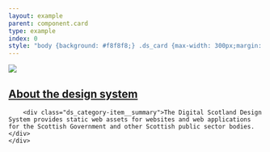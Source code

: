 ```yaml
---
layout: example
parent: component.card
type: example
index: 0
style: "body {background: #f8f8f8;} .ds_card {max-width: 300px;margin: 0 auto;}"
---
```


<div class="ds_card  ds_card--has-hover">
    <div class="ds_card__media">
        <img class="ds_card__image" src="https://www.gov.scot/binaries/content/gallery/featureditems/draft-budget-2018-2019.jpg/draft-budget-2018-2019.jpg/govscot%3Afeaturedlarge">
    </div>
    <div class="ds_card__content  ds_category-item">
        <h2 class="ds_category-item__title"><a class="ds_card__cover-link" href="#">About the design system</a></h2>

        <div class="ds_category-item__summary">The Digital Scotland Design System provides static web assets for websites and web applications for the Scottish Government and other Scottish public sector bodies.</div>
    </div>
</div>

